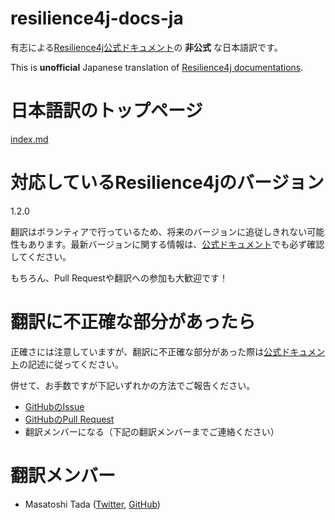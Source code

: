 # resilience4j-docs-ja
有志による[Resilience4j公式ドキュメント](https://resilience4j.readme.io/)の **非公式** な日本語訳です。

This is **unofficial** Japanese translation of [Resilience4j documentations](https://resilience4j.readme.io/).

# 日本語訳のトップページ
[index.md](index.md)

# 対応しているResilience4jのバージョン
1.2.0

翻訳はボランティアで行っているため、将来のバージョンに追従しきれない可能性もあります。最新バージョンに関する情報は、[公式ドキュメント](https://resilience4j.readme.io/)でも必ず確認してください。

もちろん、Pull Requestや翻訳への参加も大歓迎です！

# 翻訳に不正確な部分があったら
正確さには注意していますが、翻訳に不正確な部分があった際は[公式ドキュメント](https://resilience4j.readme.io/)の記述に従ってください。

併せて、お手数ですが下記いずれかの方法でご報告ください。

- [GitHubのIssue](https://github.com/resilience4j-docs-ja/resilience4j-docs-ja/issues)
- [GitHubのPull Request](https://github.com/resilience4j-docs-ja/resilience4j-docs-ja/pulls)
- 翻訳メンバーになる（下記の翻訳メンバーまでご連絡ください）

# 翻訳メンバー
- Masatoshi Tada ([Twitter](https://twitter.com/suke_masa), [GitHub](https://github.com/MasatoshiTada))